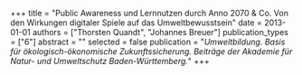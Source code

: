 +++
title = "Public Awareness und Lernnutzen durch Anno 2070 & Co. Von den Wirkungen digitaler Spiele auf das Umweltbewusstsein"
date = 2013-01-01
authors = ["Thorsten Quandt", "Johannes Breuer"]
publication_types = ["6"]
abstract = ""
selected = false
publication = "*Umweltbildung. Basis für ökologisch-ökonomische Zukunftssicherung. Beiträge der Akademie für Natur- und Umweltschutz Baden-Württemberg.*"
+++

